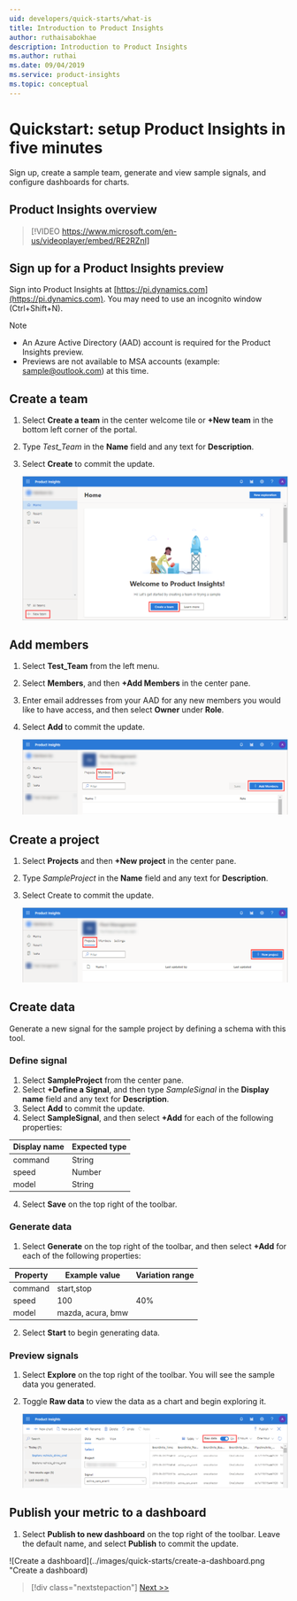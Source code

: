 ```yaml
---
uid: developers/quick-starts/what-is
title: Introduction to Product Insights
author: ruthaisabokhae
description: Introduction to Product Insights
ms.author: ruthai
ms.date: 09/04/2019
ms.service: product-insights
ms.topic: conceptual
---
```


# <a id="what_is"></a>Quickstart: setup Product Insights in five minutes 

Sign up, create a sample team, generate and view sample signals, and configure dashboards for charts. 

## Product Insights overview

> [!VIDEO https://www.microsoft.com/en-us/videoplayer/embed/RE2RZnI]

## Sign up for a Product Insights preview

Sign into Product Insights at [https://pi.dynamics.com](https://pi.dynamics.com). You may need to use an incognito window (Ctrl+Shift+N).
> [!NOTE]
> - An Azure Active Directory (AAD) account is required for the Product Insights preview.   
> - Previews are not available to MSA accounts (example: sample@outlook.com) at this time.

## Create a team
1. Select **Create a team** in the center welcome tile or **+New team** in the bottom left corner of the portal.
1. Type *Test_Team* in the **Name** field and any text for **Description**. 
1. Select **Create** to commit the update.

	![Create a new team](../images/quick-starts/create-a-team.png "Create a new team")
  
## Add members
1. Select **Test_Team** from the left menu.  
1. Select **Members**, and then **+Add Members** in the center pane.
1. Enter email addresses from your AAD for any new members you would like to have access, and then select **Owner** under **Role**. 
1. Select **Add** to commit the update.

	![Add new members](../images/quick-starts/add-members.png "Add new members")

## Create a project 
1. Select **Projects** and then **+New project** in the center pane. 
1. Type *SampleProject* in the **Name** field and any text for **Description**.  
1. Select Create to commit the update.

	![Add new project](../images/quick-starts/add-project.png "Add project")
  
## Create data
Generate a new signal for the sample project by defining a schema with this tool.

### Define signal 
1. Select **SampleProject** from the center pane. 
1. Select **+Define a Signal**, and then type *SampleSignal* in the **Display name** field and any text for **Description**.  
1. Select **Add** to commit the update.
1. Select **SampleSignal**, and then select **+Add** for each of the following properties:

|Display name | Expected type|
|-------------|--------------|
|command|String| 
|speed|Number  |
|model|String  |

4. Select **Save** on the top right of the toolbar.

### Generate data 
1. Select **Generate** on the top right of the toolbar, and then select **+Add** for each of the following properties:

|Property|Example value|Variation range|
|--------|-------------|---------------|
|command|start,stop|
|speed|100|40%|
|model|mazda, acura, bmw|

2. Select **Start** to begin generating data.

### Preview signals

1. Select **Explore** on the top right of the toolbar. You will see the sample data you generated.
1. Toggle **Raw data** to view the data as a chart and begin exploring it. 

   ![Preview new signals](../images/quick-starts/preview-signal.png "Preview new signals")
 
## Publish your metric to a dashboard

1. Select **Publish to new dashboard** on the top right of the toolbar. Leave the default name, and select **Publish** to commit the update.

![Create a dashboard](../images/quick-starts/create-a-dashboard.png "Create a dashboard)


> [!div class="nextstepaction"]
> [Next >>](who-uses.md)

